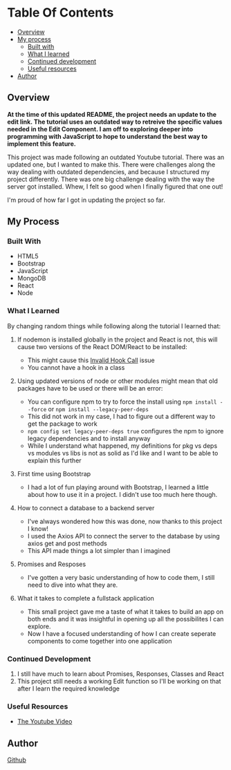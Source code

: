     
# Table Of Contents
- [Overview](#overview)
- [My process](#process)
    - [Built with](#built)
    - [ What I learned](#learned)
    - [Continued development](#devlopment)
    -  [Useful resources](#resources)
- [Author](#author)


<a name="overview"></a>
## Overview
**At the time of this updated README, the project needs an update to the edit link. The tutorial uses an outdated way to retreive the specific values needed in the Edit Component. I am off to exploring deeper into programming with JavaScript to hope to understand the best way to implement this feature.**

This project was made following an outdated Youtube tutorial. There was an updated one, but I wanted to make this. There were challenges along the way dealing with outdated dependencies, and because I structured my project differently. There was one big challenge dealing with the way the server got installed. Whew, I felt so good when I finally figured that one out! 

I'm proud of how far I got in updating the project so far.

<a name="process"></a>
## My Process

<a name="built"></a>
### Built With
- HTML5
- Bootstrap
- JavaScript
- MongoDB
- React
- Node

<a name="learned"></a>
### What I Learned
By changing random things while following along the tutorial I learned that:
1. If nodemon is installed globally in the project and React is not, this will cause two versions of the React DOM/React to be installed:
    - This might cause this [Invalid Hook Call](https://reactjs.org/warnings/invalid-hook-call-warning.html) issue
    - You cannot have a hook in a class


2. Using updated versions of node or other modules might mean that old packages have to be used or there will be an error:
    - You can configure npm to try to force the install using `npm install --force` or `npm install --legacy-peer-deps`
    - This did not work in my case, I had to figure out a different way to get the package to work
    - `npm config set legacy-peer-deps true` configures the npm to ignore legacy dependencies and to install anyway
    - While I understand what happened, my definitions for pkg vs deps vs modules vs libs is not as solid as I'd like and I want to be able to explain this further


3. First time using Bootstrap
    - I had a lot of fun playing around with Bootstrap, I learned a little about how to use it in a project. I didn't use too much here though.


4. How to connect a database to a backend server
    - I've always wondered how this was done, now thanks to this project I know!
    - I used the Axios API to connect the server to the database by using axios get and post methods
    - This API made things a lot simpler than I imagined 


5. Promises and Resposes
    - I've gotten a very basic understanding of how to code them, I still need to dive into what they are.

6. What it takes to complete a fullstack application
    - This small project gave me a taste of what it takes to build an app on both ends and it was insightful in opening up all the possibilites I can explore.
    - Now I have a focused understanding of how I can create seperate components to come together into one application



<a name="development"></a>
### Continued Development
1. I still have much to learn about Promises, Responses, Classes and React
2. This project still needs a working Edit function so I'll be working on that after I learn the required knowledge


<a name="resources"></a>
### Useful Resources
- [The Youtube Video](https://www.youtube.com/watch?v=7CqJlxBYj-M)


<a name="Author"></a>
## Author
[Github](https://github.com/antwolfe/)



 